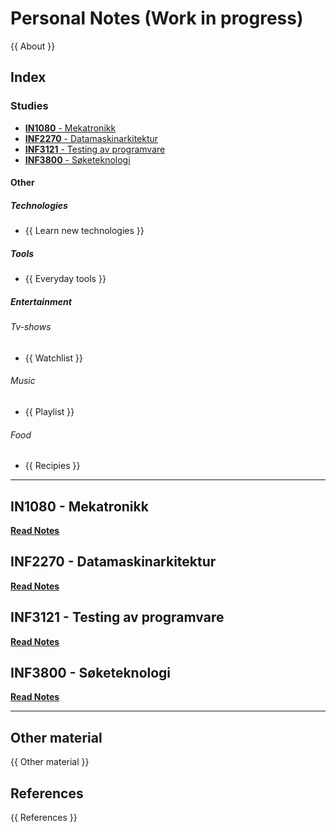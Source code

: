 # Personal Notes (Work in progress)

{{ About }}

## Index

### Studies

* [__IN1080__    -   Mekatronikk](http://www.uio.no/studier/emner/matnat/ifi/IN1080/v18/index.html)
* [__INF2270__   -   Datamaskinarkitektur](http://www.uio.no/studier/emner/matnat/ifi/INF2270/v18/index.html)
* [__INF3121__   -   Testing av programvare](http://www.uio.no/studier/emner/matnat/ifi/INF3121/v18/index.html)
* [__INF3800__   -   Søketeknologi](http://www.uio.no/studier/emner/matnat/ifi/INF3800/v18/index.html)

#### Other

##### Technologies

* {{ Learn new technologies }}

##### Tools

* {{ Everyday tools }}

##### Entertainment

###### Tv-shows

* {{ Watchlist }}

###### Music

* {{ Playlist }}

###### Food

* {{ Recipies }}

---

## IN1080 - Mekatronikk

[__Read Notes__](https://github.com/chriskbu/study-notes/blob/master/IN1080/0-Intro-Mekatronikk.md)

## INF2270 - Datamaskinarkitektur

[__Read Notes__](https://github.com/chriskbu/study-notes/blob/master/INF2270/0-Intro-Datamaskinarkitektur.md)

## INF3121 - Testing av programvare

[__Read Notes__](https://github.com/chriskbu/study-notes/blob/master/INF3121/0-Intro-Testing-av-programvare.md)

## INF3800 - Søketeknologi

[__Read Notes__](https://github.com/chriskbu/study-notes/blob/master/INF3800/0-Intro-S%C3%B8keteknologi.md)

---

## Other material

{{ Other material }}

## References

{{ References }}